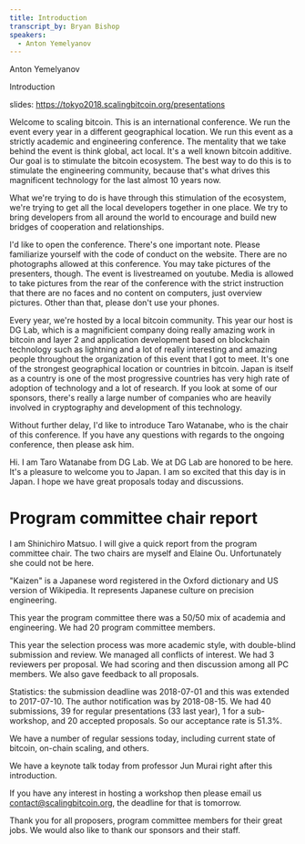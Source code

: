 ```yaml
---
title: Introduction
transcript_by: Bryan Bishop
speakers:
  - Anton Yemelyanov
---
```

Anton Yemelyanov

Introduction

slides: <https://tokyo2018.scalingbitcoin.org/presentations>

Welcome to scaling bitcoin. This is an international conference. We run the event every year in a different geographical location. We run this event as a strictly academic and engineering conference. The mentality that we take behind the event is think global, act local. It's a well known bitcoin additive. Our goal is to stimulate the bitcoin ecosystem. The best way to do this is to stimulate the engineering community, because that's what drives this magnificent technology for the last almost 10 years now.

What we're trying to do is have through this stimulation of the ecosystem, we're trying to get all the local developers together in one place. We try to bring developers from all around the world to encourage and build new bridges of cooperation and relationships.

I'd like to open the conference. There's one important note. Please familiarize yourself with the code of conduct on the website. There are no photographs allowed at this conference. You may take pictures of the presenters, though. The event is livestreamed on youtube. Media is allowed to take pictures from the rear of the conference with the strict instruction that there are no faces and no content on computers, just overview pictures. Other than that, please don't use your phones.

Every year, we're hosted by a local bitcoin community. This year our host is DG Lab, which is a magnificient company doing really amazing work in bitcoin and layer 2 and application development based on blockchain technology such as lightning and a lot of really interesting and amazing people throughout the organization of this event that I got to meet. It's one of the strongest geographical location or countries in bitcoin. Japan is itself as a country is one of the most progressive countries has very high rate of adoption of technology and a lot of research. If you look at some of our sponsors, there's really a large number of companies who are heavily involved in cryptography and development of this technology.

Without further delay, I'd like to introduce Taro Watanabe, who is the chair of this conference. If you have any questions with regards to the ongoing conference, then please ask him.

Hi. I am Taro Watanabe from DG Lab. We at DG Lab are honored to be here. It's a pleasure to welcome you to Japan. I am so excited that this day is in Japan. I hope we have great proposals today and discussions.

# Program committee chair report

I am Shinichiro Matsuo. I will give a quick report from the program committee chair. The two chairs are myself and Elaine Ou. Unfortunately she could not be here.

"Kaizen" is a Japanese word registered in the Oxford dictionary and US version of Wikipedia. It represents Japanese culture on precision engineering.

This year the program committee there was a 50/50 mix of academia and engineering. We had 20 program committee members.

This year the selection process was more academic style, with double-blind submission and review. We managed all conflicts of interest. We had 3 reviewers per proposal. We had scoring and then discussion among all PC members. We also gave feedback to all proposals.

Statistics: the submission deadline was 2018-07-01 and this was extended to 2017-07-10. The author notification was by 2018-08-15. We had 40 submissions, 39 for regular presentations (33 last year), 1 for a sub-workshop, and 20 accepted proposals. So our acceptance rate is 51.3%.

We have a number of regular sessions today, including current state of bitcoin, on-chain scaling, and others.

We have a keynote talk today from professor Jun Murai right after this introduction.

If you have any interest in hosting a workshop then please email us contact@scalingbitcoin.org, the deadline for that is tomorrow.

Thank you for all proposers, program committee members for their great jobs. We would also like to thank our sponsors and their staff.
